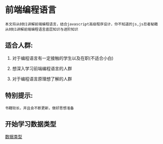 # 前端编程语言

    本文将从0到1讲解前端编程语言，结合javascript高级程序设计，你不知道的js,js忍者秘籍
    从0到1讲解前端编程语言底层知识与进阶知识

## 适合人群:

1. 对于编程语言有一定接触的学生以及在职(不适合小白)

2. 想深入学习前端编程语言的人群

3. 对于编程语言原理想了解的人群

## 特别提示:

    书籍较长，并且会不断更新，做好思想准备

## 开始学习数据类型

[数据类型](https://wuhaohao1234.github.io/javascriptInterview/#/data-type)
